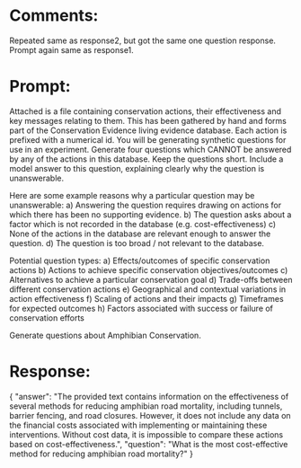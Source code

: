 # Comments: #
Repeated same as response2, but got the same one question response.
Prompt again same as response1.

# Prompt: #
Attached is a file containing conservation actions, their effectiveness and key messages relating to them. This has been gathered by hand and forms part of the Conservation Evidence living evidence database. Each action is prefixed with a numerical id.
You will be generating synthetic questions for use in an experiment. Generate four questions which CANNOT be answered by any of the actions in this database. Keep the questions short. Include a model answer to this question, explaining clearly why the question is unanswerable.

Here are some example reasons why a particular question may be unanswerable:
a) Answering the question requires drawing on actions for which there has been no supporting evidence.
b) The question asks about a factor which is not recorded in the database (e.g. cost-effectiveness)
c) None of the actions in the database are relevant enough to answer the question.
d) The question is too broad / not relevant to the database.

Potential question types:
a) Effects/outcomes of specific conservation actions
b) Actions to achieve specific conservation objectives/outcomes
c) Alternatives to achieve a particular conservation goal
d) Trade-offs between different conservation actions
e) Geographical and contextual variations in action effectiveness
f) Scaling of actions and their impacts
g) Timeframes for expected outcomes
h) Factors associated with success or failure of conservation efforts

Generate questions about Amphibian Conservation.

# Response: #
{
  "answer": "The provided text contains information on the effectiveness of several methods for reducing amphibian road mortality, including tunnels, barrier fencing, and road closures. However, it does not include any data on the financial costs associated with implementing or maintaining these interventions. Without cost data, it is impossible to compare these actions based on cost-effectiveness.",
  "question": "What is the most cost-effective method for reducing amphibian road mortality?"
}